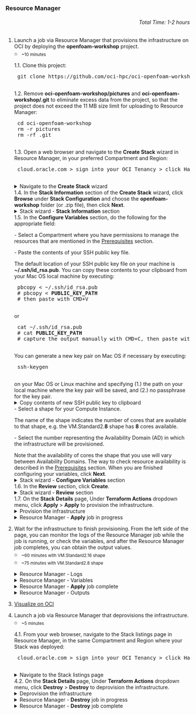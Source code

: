 ### Resource Manager
###### <p align="right">Total Time: 1-2 hours</p>
1. Launch a job via Resource Manager that provisions the infrastructure on OCI by deploying the <b>openfoam-workshop</b> project.\
	<sub><sup><sub>:clock3:</sub></sup></sub>
	&nbsp;
	<sub>~10 minutes</sub>
	<p></p>
	1.1. Clone this project:
	<p></p>
	<pre>
	git clone https://github.com/oci-hpc/oci-openfoam-workshop
	</pre>
	<p></p>
	1.2. Remove <b>oci-openfoam-workshop/pictures</b> and <b>oci-openfoam-workshop/.git</b> to eliminate excess data from the project, so that the project does not exceed the 11 MB size limit for uploading to Resource Manager: 
	<p></p>
	<pre>
	cd oci-openfoam-workshop
	rm -r pictures
	rm -rf .git
	</pre>
	1.3. Open a web browser and navigate to the <b>Create Stack</b> wizard in Resource Manager, in your preferred Compartment and Region:
	<p></p>
	<pre>
	cloud.oracle.com &gt sign into your OCI Tenancy &gt click Hamburger Menu &gt hover over <b>Resource Manager</b> &gt click <b>Stacks</b> &gt choose your Compartment from the dropdown menu under <b>List Scope</b> &gt click <b>Create Stack</b>
	</pre>
	<details>
		<summary>Navigate to the <b>Create Stack</b> wizard</summary>
	<div style="text-align:center"><img src="https://github.com/oci-hpc/oci-openfoam-workshop/blob/oci-hpc/pictures/pre-resourcemanager-deployment/02-resourcemanager-stacks.png"/>
	</div>
	<p></p>
	<div style="text-align:center"><img src="./pictures/pre-resourcemanager-deployment/03-resourcemanager-stack-listings.png"/>
	</div>
	<p></p>
	<div style="text-align:center"><img src="./pictures/pre-resourcemanager-deployment/04-resourcemanager-stack-wizard-before-upload.png"/>
	</div>
	</details>
	</pre>
	1.4. In the <b>Stack Information</b> section of the <b>Create Stack</b> wizard, click <b>Browse</b> under <b>Stack Configuration</b> and choose the <b>openfoam-workshop</b> folder (or .zip file), then click <b>Next</b>.
	<details>
		<summary>Stack wizard - <b>Stack Information</b> section</summary>
	<div style="text-align:center"><img src="./pictures/pre-resourcemanager-deployment/05-resourcemanager-stack-wizard-after-upload-folder.png"/>
	</div>
	<p>or</p>
	<div style="text-align:center"><img src="./pictures/pre-resourcemanager-deployment/06-resourcemanager-stack-wizard-after-upload-zipfile.png"/>
	</div>
	</details>
	1.5. In the <b>Configure Variables</b> section, do the following for the appropriate field:
	<p></p>
	- Select a Compartment where you have permissions to manage the resources that are mentioned in the <a href="#workshop-prerequisites">Prerequisites</a> section.
	<p></p>
	- Paste the contents of your SSH public key file.
	<p></p>
	The default location of your SSH public key file on your machine is <b>~/.ssh/id_rsa.pub</b>. You can copy these contents to your clipboard from your Mac OS local machine by executing:
		<p></p>
	<pre>
	pbcopy &lt ~/.ssh/id_rsa.pub
	# pbcopy &lt <b>PUBLIC_KEY_PATH</b>
	# then paste with CMD+V
	</pre>
	<p>or</p>
	<pre>
	cat ~/.ssh/id_rsa.pub
	# cat <b>PUBLIC_KEY_PATH</b>
	# capture the output manually with CMD+C, then paste with CMD+V
	</pre>
		<p>You can generate a new key pair on Mac OS if necessary by executing:</p>
	<pre>
	ssh-keygen
	</pre>
		on your Mac OS or Linux machine and specifying (1.) the path on your local machine where the key pair will be saved, and (2.) no passphrase for the key pair.
	<details>
		<summary>Copy contents of new SSH public key to clipboard</summary>
	<div style="text-align:center"><img src="./pictures/pre-resourcemanager-deployment/07-ssh-key-create-and-copy.png"/>
	</div>
	</details>
	- Select a shape for your Compute Instance.
	<p></p>
	The name of the shape indicates the number of cores that are available to that shape, e.g. the VM.Standard2.<b>8</b> shape has <b>8</b> cores available.
	<p></p>
	- Select the number representing the Availability Domain (AD) in which the infrastructure will be provisioned.
	<p></p>
	Note that the availability of cores the shape that you use will vary between Availability Domains. The way to check resource availability is described in the <a href="#workshop-prerequisites">Prerequisites</a> section.
	When you are finished configuring your variables, click <b>Next</b>.
	<details>
		<summary>Stack wizard - <b>Configure Variables</b> section</summary>
	<div style="text-align:center"><img src="./pictures/pre-resourcemanager-deployment/08-resourcemanager-stack-wizard-variables.png"/>
	</div>
	</details>
	1.6. In the <b>Review</b> section, click <b>Create</b>.
	<details>
		<summary>Stack wizard - <b>Review</b> section</summary>
	<div style="text-align:center"><img src="./pictures/pre-resourcemanager-deployment/09-resourcemanager-stack-wizard-review.png"/>
	</div>
	</details>
	1.7. On the <b>Stack Details</b> page, Under <b>Terraform Actions</b> dropdown menu, click <b>Apply</b> > <b>Apply</b> to provision the infrastructure.
	<details>
		<summary>Provision the infrastructure</summary>
	<div style="text-align:center"><img src="./pictures/pre-resourcemanager-deployment/10-resourcemanager-stack-apply-1.png"/>
	</div>
	<p></p>
	<div style="text-align:center"><img src="./pictures/pre-resourcemanager-deployment/11-resourcemanager-stack-apply-2.png"/></div>
	</details>
	<details>
		<summary>Resource Manager - <b>Apply</b> job in progress</summary>
	<div style="text-align:center"><img src="./pictures/pre-resourcemanager-deployment/12-resourcemanager-job-in-progress-apply.png"/>
	</div>
	</details>
2. Wait for the infrastructure to finish provisioning.
	From the left side of the page, you can monitor the logs of the Resource Manager job while the job is running, or check the variables, and after the Resource Manager job completes, you can obtain the output values.<!-- \
	<sub><sup><sub>:clock3:</sub></sup></sub>
	&nbsp;
	<sub>~45 minutes with BM.Standard2.52 shape</sub>\ -->\
	<sub><sup><sub>:clock3:</sub></sup></sub>
	&nbsp;
	<sub>~60 minutes with VM.Standard2.16 shape</sub>\
	<sub><sup><sub>:clock3:</sub></sup></sub>
	&nbsp;
	<sub>~75 minutes with VM.Standard2.8 shape</sub>
	<p></p>
	<details>
		<summary>Resource Manager - Logs</summary>
	<div style="text-align:center"><img src="./pictures/post-resourcemanager-deployment/01-resourcemanager-logs.png"/>
	</div>
	</details>
	<details>
		<summary>Resource Manager - Variables</summary>
	<div style="text-align:center"><img src="./pictures/post-resourcemanager-deployment/02-resourcemanager-variables.png"/>
	</div>
	</details>
	<details>
		<summary>Resource Manager - <b>Apply</b> job complete</summary>
	<div style="text-align:center"><img src="./pictures/post-resourcemanager-deployment/00-resourcemanager-job-complete-apply.png"/>
	</div>
	</details>
	<details>
		<summary>Resource Manager - Outputs</summary>
	<div style="text-align:center"><img src="./pictures/post-resourcemanager-deployment/03-resourcemanager-outputs.png"/>
	</div>
	</details>

3. [Visualize on OCI](https://github.com/oci-hpc/oci-openfoam-workshop/blob/oci-hpc/README.md)

4. Launch a job via Resource Manager that deprovisions the infrastructure.\
	<sub><sup><sub>:clock3:</sub></sup></sub>
	&nbsp;
	<sub>~5 minutes</sub>
	<p></p>
	4.1. From your web browser, navigate to the Stack listings page in Resource Manager, in the same Compartment and Region where your Stack was deployed:
	<p></p>
	<pre>
	cloud.oracle.com &gt sign into your OCI Tenancy &gt click Hamburger Menu &gt hover over <b>Resource Manager</b> &gt click <b>Stacks</b> &gt choose your Compartment from the dropdown menu under <b>List Scope</b>
	</pre>
	<details>
		<summary>Navigate to the Stack listings page</summary>
	<div style="text-align:center"><img src="./pictures/post-resourcemanager-deployment/14-resourcemanager-stack-listings.png"/>
	</div>
	</details>
	4.2. On the <b>Stack Details</b> page, Under <b>Terraform Actions</b> dropdown menu, click <b>Destroy</b> > <b>Destroy</b> to deprovision the infrastructure.
	<details>
		<summary>Deprovision the infrastructure</summary>
	<div style="text-align:center"><img src="./pictures/post-resourcemanager-deployment/15-resourcemanager-destroy-1.png"/>
	</div>
	<p></p>
	<div style="text-align:center"><img src="./pictures/post-resourcemanager-deployment/16-resourcemanager-destroy-2.png"/></div>
	</details>
	<details>
		<summary>Resource Manager - <b>Destroy</b> job in progress</summary>
	<div style="text-align:center"><img src="./pictures/post-resourcemanager-deployment/17-resourcemanager-job-in-progress-destroy.png"/>
	</div>
	</details>
	<details>
		<summary>Resource Manager - <b>Destroy</b> job complete</summary>
	<div style="text-align:center"><img src="./pictures/post-resourcemanager-deployment/18-resourcemanager-job-complete-destroy.png"/>
	</div>
